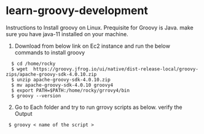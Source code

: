 # learn-groovy-development

Instructions to Install groovy on Linux. Prequisite for Groovy is Java. make sure you have java-11 installed on your machine.

1. Download from below link on Ec2 instance and run the below commands to install groovy 
```````````````````````````````````````````````
  $ cd /home/rocky
  $ wget  https://groovy.jfrog.io/ui/native/dist-release-local/groovy-zips/apache-groovy-sdk-4.0.10.zip
  $ unzip apache-groovy-sdk-4.0.10.zip
  $ mv apache-groovy-sdk-4.0.10 groovy4
  $ export PATH=$PATH:/home/rocky/grrovy4/bin
  $ groovy --version
```````````````````````````````````````````````

2. Go to Each folder and try to run grrovy scripts as below. verify the Output 

````````````````````````````````````````
 $ groovy < name of the script > 
 
````````````````````````````````````````
